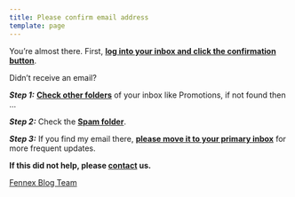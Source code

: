 ```yaml
---
title: Please confirm email address
template: page
---
```

You’re almost there. First, **<span style="text-decoration:underline;">log into your inbox and click the confirmation button</span>**.

Didn’t receive an email?

**_Step 1:_** **<span style="text-decoration:underline;">Check other folders</span>** of your inbox like Promotions, if not found then ...

**_Step 2:_** Check the **<span style="text-decoration:underline;">Spam folder</span>**. 

**_Step 3:_** If you find my email there, **<span style="text-decoration:underline;">please move it to your primary inbox</span>** for more frequent updates. 

**If this did not help, please [contact](/contact) us.**


[Fennex Blog Team](/contact)
